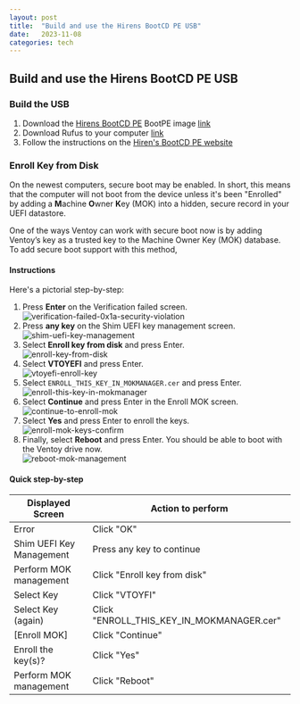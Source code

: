```yaml
---
layout: post
title:  "Build and use the Hirens BootCD PE USB"
date:   2023-11-08
categories: tech
---
```


## Build and use the Hirens BootCD PE USB

### Build the USB

1. Download the [Hirens BootCD PE](https://www.hirensbootcd.org/) BootPE image [link](https://www.hirensbootcd.org/files/HBCD_PE_x64.iso)  
2. Download Rufus to your computer [link](https://rufus.ie/en/) 
3. Follow the instructions on the [Hiren's BootCD PE website](https://www.hirensbootcd.org/usb-booting/) 

### Enroll Key from Disk

On the newest computers, secure boot may be enabled.  In short, this means that the computer will not boot from the device unless it's been "Enrolled" by adding a **M**achine **O**wner **K**ey (MOK) into a hidden, secure record in your UEFI datastore.

One of the ways Ventoy can work with secure boot now is by adding Ventoy’s key as a trusted key to the Machine Owner Key (MOK) database. To add secure boot support with this method,

#### Instructions

Here's a pictorial step-by-step:

1. Press **Enter** on the Verification failed screen.  
    ![verification-failed-0x1a-security-violation](https://www.technewstoday.com/wp-content/uploads/2023/07/verification-failed-0x1a-security-violation.jpg "How To Enable Secure Boot Support For Ventoy 1")
2. Press **any key** on the Shim UEFI key management screen.  
    ![shim-uefi-key-management](https://www.technewstoday.com/wp-content/uploads/2023/07/shim-uefi-key-management.jpg "How To Enable Secure Boot Support For Ventoy 2")
3. Select **Enroll key from disk** and press Enter.  
    ![enroll-key-from-disk](https://www.technewstoday.com/wp-content/uploads/2023/07/enroll-key-from-disk.jpg "How To Enable Secure Boot Support For Ventoy 3")
4. Select **VTOYEFI** and press Enter.  
    ![vtoyefi-enroll-key](https://www.technewstoday.com/wp-content/uploads/2023/07/vtoyefi-enroll-key.jpg "How To Enable Secure Boot Support For Ventoy 4")
5. Select `ENROLL_THIS_KEY_IN_MOKMANAGER.cer` and press Enter.  
    ![enroll-this-key-in-mokmanager](https://www.technewstoday.com/wp-content/uploads/2023/07/enroll-this-key-in-mokmanager.jpg "How To Enable Secure Boot Support For Ventoy 5")
6. Select **Continue** and press Enter in the Enroll MOK screen.  
    ![continue-to-enroll-mok](https://www.technewstoday.com/wp-content/uploads/2023/07/continue-to-enroll-mok.jpg "How To Enable Secure Boot Support For Ventoy 6")
7. Select **Yes** and press Enter to enroll the keys.  
    ![enroll-mok-keys-confirm](https://www.technewstoday.com/wp-content/uploads/2023/07/enroll-mok-keys-confirm.jpg "How To Enable Secure Boot Support For Ventoy 7")
8. Finally, select **Reboot** and press Enter. You should be able to boot with the Ventoy drive now.  
    ![reboot-mok-management](https://www.technewstoday.com/wp-content/uploads/2023/07/reboot-mok-management.jpg "How To Enable Secure Boot Support For Ventoy 8")

#### Quick step-by-step

|Displayed Screen|Action to perform|
|---|---|
|Error|Click "OK"|
|Shim UEFI Key Management|Press any key to continue|
|Perform MOK management|Click "Enroll key from disk"|
|Select Key|Click "VTOYFI"|
|Select Key (again)|Click "ENROLL_THIS_KEY_IN_MOKMANAGER.cer"|
|[Enroll MOK]|Click "Continue"|
|Enroll the key(s)?|Click "Yes"|
|Perform MOK management|Click "Reboot"|

